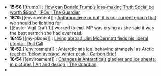 - **15:56** [[trump]] : [How can Donald Trump’s loss-making Truth Social be worth $9bn? | IPOs | The Guardian](https://www.theguardian.com/business/2024/mar/27/how-can-donald-trumps-lossmaking-truth-social-be-worth-8bn "How can Donald Trump’s loss-making Truth Social be worth $9bn? | IPOs | The Guardian")
- **16:15** [[environment]] : [Anthropocene or not, it is our current epoch that we should be fighting for](https://theconversation.com/anthropocene-or-not-it-is-our-current-epoch-that-we-should-be-fighting-for-225428 "Anthropocene or not, it is our current epoch that we should be fighting for")
- [[Easter Vigil Draft 1]] worked to end. MP was crying as she said it was the best sermon she had ever read.
- **16:45** [[my-places]] : [Living abroad, Jim McDermott finds his liberal utopia - Roll Call](https://rollcall.com/2024/03/27/living-abroad-jim-mcdermott-finds-his-liberal-utopia/ "Living abroad, Jim McDermott finds his liberal utopia - Roll Call")
- **16:52** [[environment]] : [Antarctic sea ice ‘behaving strangely’ as Arctic reaches ‘below-average’ winter peak - Carbon Brief](https://www.carbonbrief.org/antarctic-sea-ice-behaving-strangely-as-arctic-reaches-below-average-winter-peak/ "Antarctic sea ice ‘behaving strangely’ as Arctic reaches ‘below-average’ winter peak - Carbon Brief")
- **16:54** [[environment]] : [Changes in Antarctica’s glaciers and ice sheets: in pictures | Art and design | The Guardian](https://www.theguardian.com/artanddesign/gallery/2024/mar/25/changes-in-antarcticas-glaciers-and-ice-sheets-in-pictures "Changes in Antarctica’s glaciers and ice sheets: in pictures | Art and design | The Guardian")
-